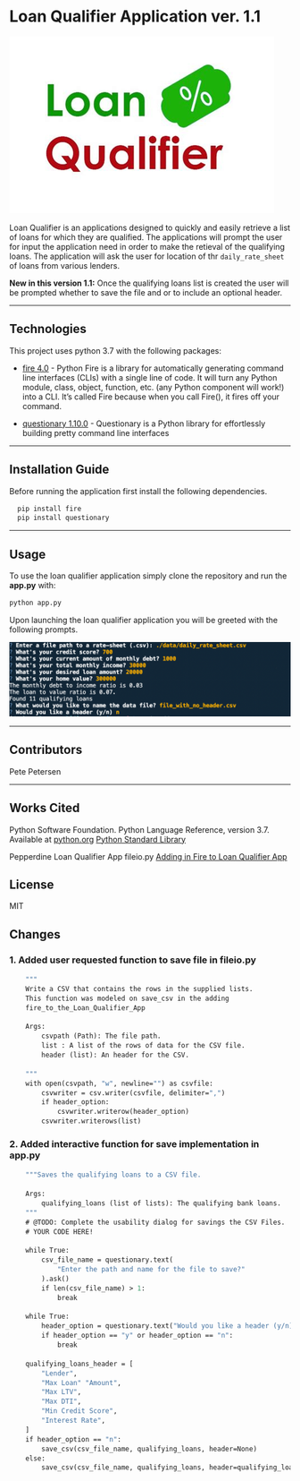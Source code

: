 # Loan Qualifier Application ver. 1.1

![Loan Qualifier Prompts](Images/loan_qual_logo.jpg)

Loan Qualifier is an applications designed to quickly and easily retrieve a list of loans for which they are qualified.  The applications will prompt the user for input the application need in order to make the retieval of the qualifying loans.   The application will ask the user for location of thr `daily_rate_sheet` of loans from various lenders.  

**New in this version 1.1:**  Once the qualifying loans list is created the user will be prompted whether to save the file and or to include an optional header.

---

## Technologies

This project uses python 3.7 with the following packages:


* [fire 4.0](https://pypi.org/project/fire/) - Python Fire is a library for automatically generating command line interfaces (CLIs) with a single line of code.  It will turn any Python module, class, object, function, etc. (any Python component will work!) into a CLI. It’s called Fire because when you call Fire(), it fires off your command.


* [questionary 1.10.0](https://pypi.org/project/questionary/) - Questionary is a Python library for effortlessly building pretty command line interfaces 

---

## Installation Guide

Before running the application first install the following dependencies.

```python
  pip install fire
  pip install questionary
```

---

## Usage

To use the loan qualifier application simply clone the repository and run the **app.py** with:

```python
python app.py
```

Upon launching the loan qualifier application you will be greeted with the following prompts.

![Loan Qualifier Prompts](Images/loan_qalifier.png)

---

## Contributors

Pete Petersen

---

## Works Cited

Python Software Foundation. Python Language Reference, version 3.7. Available at [python.org](http://www.python.org)
[Python Standard Library](https://docs.python.org/3/library/index.html)

Pepperdine Loan Qualifier App fileio.py [Adding in Fire to Loan Qualifier App](https://courses.bootcampspot.com/courses/1103/files/1264429/download)

## License

MIT

## Changes

### 1. Added user requested function to save file in fileio.py

```def save_csv(csvpath, list, header_option=None):
    """
    Write a CSV that contains the rows in the supplied lists.  
    This function was modeled on save_csv in the adding 
    fire_to_the_Loan_Qualifier_App

    Args:
        csvpath (Path): The file path.
        list : A list of the rows of data for the CSV file.
        header (list): An header for the CSV.

    """
    with open(csvpath, "w", newline="") as csvfile:
        csvwriter = csv.writer(csvfile, delimiter=",")
        if header_option:
            csvwriter.writerow(header_option)
        csvwriter.writerows(list)
```
### 2.  Added interactive function for save implementation in app.py

```def save_qualifying_loans(qualifying_loans):
    """Saves the qualifying loans to a CSV file.

    Args:
        qualifying_loans (list of lists): The qualifying bank loans.
    """
    # @TODO: Complete the usability dialog for savings the CSV Files.
    # YOUR CODE HERE!

    while True:
        csv_file_name = questionary.text(
            "Enter the path and name for the file to save?"
        ).ask()
        if len(csv_file_name) > 1:
            break

    while True:
        header_option = questionary.text("Would you like a header (y/n)").ask()
        if header_option == "y" or header_option == "n":
            break

    qualifying_loans_header = [
        "Lender",
        "Max Loan" "Amount",
        "Max LTV",
        "Max DTI",
        "Min Credit Score",
        "Interest Rate",
    ]
    if header_option == "n":
        save_csv(csv_file_name, qualifying_loans, header=None)
    else:
        save_csv(csv_file_name, qualifying_loans, header=qualifying_loans_header)
```
